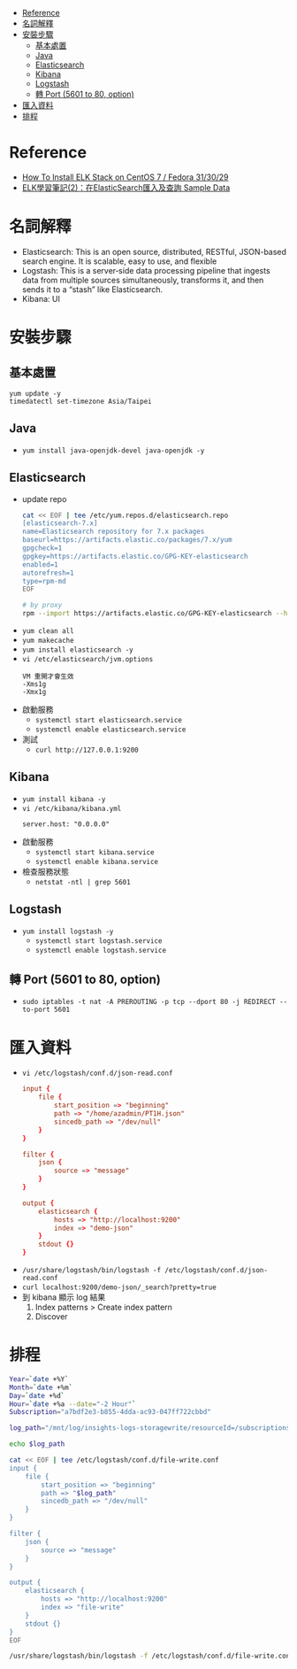 - [Reference](#reference)
- [名詞解釋](#名詞解釋)
- [安裝步驟](#安裝步驟)
    - [基本處置](#基本處置)
    - [Java](#java)
    - [Elasticsearch](#elasticsearch)
    - [Kibana](#kibana)
    - [Logstash](#logstash)
    - [轉 Port (5601 to 80, option)](#轉-port-5601-to-80-option)
- [匯入資料](#匯入資料)
- [排程](#排程)

# Reference
- [How To Install ELK Stack on CentOS 7 / Fedora 31/30/29](https://computingforgeeks.com/how-to-install-elk-stack-on-centos-fedora/)
- [ELK學習筆記(2)：在ElasticSearch匯入及查詢 Sample Data](https://atceiling.blogspot.com/2018/05/linux3elasticsearch-sample-data.html)

# 名詞解釋
- Elasticsearch: This is an open source, distributed, RESTful, JSON-based search engine. It is scalable, easy to use, and flexible
- Logstash: This is a server‑side data processing pipeline that ingests data from multiple sources simultaneously, transforms it, and then sends it to a “stash” like Elasticsearch.
- Kibana: UI

# 安裝步驟
## 基本處置
```
yum update -y
timedatectl set-timezone Asia/Taipei
```

## Java
- `yum install java-openjdk-devel java-openjdk -y`

## Elasticsearch
- update repo
    ```bash
    cat << EOF | tee /etc/yum.repos.d/elasticsearch.repo
    [elasticsearch-7.x]
    name=Elasticsearch repository for 7.x packages
    baseurl=https://artifacts.elastic.co/packages/7.x/yum
    gpgcheck=1
    gpgkey=https://artifacts.elastic.co/GPG-KEY-elasticsearch
    enabled=1
    autorefresh=1
    type=rpm-md
    EOF

    # by proxy
    rpm --import https://artifacts.elastic.co/GPG-KEY-elasticsearch --httpproxy 10.248.15.8 --httpport 80
    ```
- `yum clean all`
- `yum makecache`
- `yum install elasticsearch -y`
- `vi /etc/elasticsearch/jvm.options`
    ```
    VM 重開才會生效
    -Xms1g
    -Xmx1g
    ```
- 啟動服務
    - `systemctl start elasticsearch.service`
    - `systemctl enable elasticsearch.service`
- 測試
    - `curl http://127.0.0.1:9200`

## Kibana
- `yum install kibana -y`
- `vi /etc/kibana/kibana.yml`
    ```
    server.host: "0.0.0.0"
    ```
- 啟動服務
    - `systemctl start kibana.service`
    - `systemctl enable kibana.service`
- 檢查服務狀態
    - `netstat -ntl | grep 5601`

## Logstash
- `yum install logstash -y`
    - `systemctl start logstash.service`
    - `systemctl enable logstash.service`

## 轉 Port (5601 to 80, option)
- `sudo iptables -t nat -A PREROUTING -p tcp --dport 80 -j REDIRECT --to-port 5601`

# 匯入資料
- `vi /etc/logstash/conf.d/json-read.conf`
    ```conf
    input {
        file {
            start_position => "beginning"
            path => "/home/azadmin/PT1H.json"
            sincedb_path => "/dev/null"
        }
    }

    filter {
        json {
            source => "message"
        }
    }

    output {
        elasticsearch {
            hosts => "http://localhost:9200"
            index => "demo-json"
        }
        stdout {}
    }
    ```
- `/usr/share/logstash/bin/logstash -f /etc/logstash/conf.d/json-read.conf`
- `curl localhost:9200/demo-json/_search?pretty=true`
- 到 kibana 顯示 log 結果
    1. Index patterns > Create index pattern
    2. Discover

# 排程
```bash
Year=`date +%Y`
Month=`date +%m`
Day=`date +%d`
Hour=`date +%a --date="-2 Hour"`
Subscription="a7bdf2e3-b855-4dda-ac93-047ff722cbbd"

log_path="/mnt/log/insights-logs-storagewrite/resourceId=/subscriptions/$Subscription/resourceGroups/Global/providers/Microsoft.Storage/storageAccounts/auobigdatagwadls/blobServices/default/y=$Year/m=$Month/d=$Day/h=$Hour/m=00/PT1H.json"

echo $log_path

cat << EOF | tee /etc/logstash/conf.d/file-write.conf
input {
    file {
        start_position => "beginning"
        path => "$log_path"
        sincedb_path => "/dev/null"
    }
}

filter {
    json {
        source => "message"
    }
}

output {
    elasticsearch {
        hosts => "http://localhost:9200"
        index => "file-write"
    }
    stdout {}
}
EOF

/usr/share/logstash/bin/logstash -f /etc/logstash/conf.d/file-write.conf
```